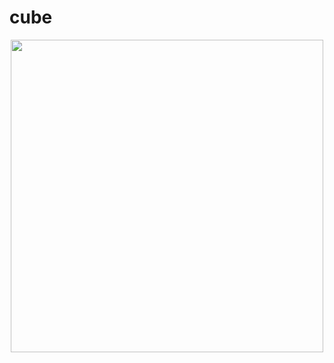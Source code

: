 # cube

<p align="center">
  <img src="https://user-images.githubusercontent.com/6099321/43369210-fdfa3994-9361-11e8-98e8-c0b8ae1d72b1.gif" width="500"/></p>
